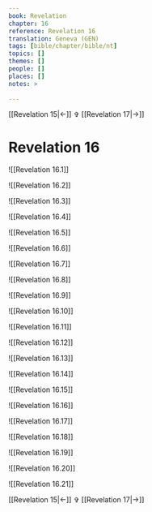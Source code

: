 ```yaml
---
book: Revelation
chapter: 16
reference: Revelation 16
translation: Geneva (GEN)
tags: [bible/chapter/bible/nt]
topics: []
themes: []
people: []
places: []
notes: >
  
---
```


[[Revelation 15|<-]] ✞ [[Revelation 17|->]]

# Revelation 16

![[Revelation 16.1]]

![[Revelation 16.2]]

![[Revelation 16.3]]

![[Revelation 16.4]]

![[Revelation 16.5]]

![[Revelation 16.6]]

![[Revelation 16.7]]

![[Revelation 16.8]]

![[Revelation 16.9]]

![[Revelation 16.10]]

![[Revelation 16.11]]

![[Revelation 16.12]]

![[Revelation 16.13]]

![[Revelation 16.14]]

![[Revelation 16.15]]

![[Revelation 16.16]]

![[Revelation 16.17]]

![[Revelation 16.18]]

![[Revelation 16.19]]

![[Revelation 16.20]]

![[Revelation 16.21]]

[[Revelation 15|<-]] ✞ [[Revelation 17|->]]
